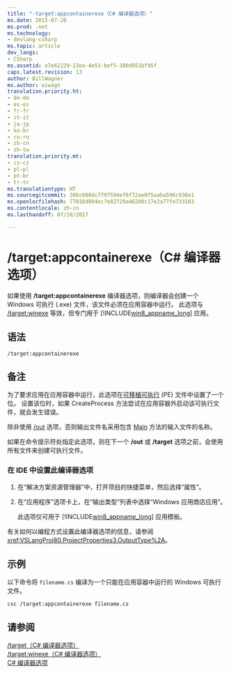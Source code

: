 ```yaml
---
title: "-target:appcontainerexe（C# 编译器选项）"
ms.date: 2015-07-20
ms.prod: .net
ms.technology:
- devlang-csharp
ms.topic: article
dev_langs:
- CSharp
ms.assetid: e7e62229-23ea-4e53-bef5-380d951bf95f
caps.latest.revision: 13
author: BillWagner
ms.author: wiwagn
translation.priority.ht:
- de-de
- es-es
- fr-fr
- it-it
- ja-jp
- ko-kr
- ru-ru
- zh-cn
- zh-tw
translation.priority.mt:
- cs-cz
- pl-pl
- pt-br
- tr-tr
ms.translationtype: HT
ms.sourcegitcommit: 306c608dc7f97594ef6f72ae0f5aaba596c936e1
ms.openlocfilehash: 77016d094ec7e82729a46208c17e2a77fe733103
ms.contentlocale: zh-cn
ms.lasthandoff: 07/28/2017

---
```

# <a name="targetappcontainerexe-c-compiler-options"></a>/target:appcontainerexe（C# 编译器选项）
如果使用 **/target:appcontainerexe** 编译器选项，则编译器会创建一个 Windows 可执行 (.exe) 文件，该文件必须在应用容器中运行。 此选项与 [/target:winexe](../../../csharp/language-reference/compiler-options/target-winexe-compiler-option.md) 等效，但专门用于 [!INCLUDE[win8_appname_long](~/includes/win8-appname-long-md.md)] 应用。  
  
## <a name="syntax"></a>语法  
  
```console  
/target:appcontainerexe  
```  
  
## <a name="remarks"></a>备注  
 为了要求应用在应用容器中运行，此选项在[可移植可执行](http://go.microsoft.com/fwlink/p/?LinkId=236960) (PE) 文件中设置了一个位。 设置该位时，如果 CreateProcess 方法尝试在应用容器外启动该可执行文件，就会发生错误。  
  
 除非使用 [/out](../../../csharp/language-reference/compiler-options/out-compiler-option.md) 选项，否则输出文件名采用包含 [Main](../../../csharp/programming-guide/main-and-command-args/index.md) 方法的输入文件的名称。  
  
 如果在命令提示符处指定此选项，则在下一个 **/out** 或 **/target** 选项之前，会使用所有文件来创建可执行文件。  
  
### <a name="to-set-this-compiler-option-in-the-ide"></a>在 IDE 中设置此编译器选项  
  
1.  在“解决方案资源管理器”中，打开项目的快捷菜单，然后选择“属性”。  
  
2.  在“应用程序”选项卡上，在“输出类型”列表中选择“Windows 应用商店应用”。  
  
     此选项仅可用于 [!INCLUDE[win8_appname_long](~/includes/win8-appname-long-md.md)] 应用模板。  
  
 有关如何以编程方式设置此编译器选项的信息，请参阅 <xref:VSLangProj80.ProjectProperties3.OutputType%2A>。  
  
## <a name="example"></a>示例  
 以下命令将 `filename.cs` 编译为一个只能在应用容器中运行的 Windows 可执行文件。  
  
```console  
csc /target:appcontainerexe filename.cs  
```  
  
## <a name="see-also"></a>请参阅  
 [/target（C# 编译器选项）](../../../csharp/language-reference/compiler-options/target-compiler-option.md)   
 [/target:winexe（C# 编译器选项）](../../../csharp/language-reference/compiler-options/target-winexe-compiler-option.md)   
 [C# 编译器选项](../../../csharp/language-reference/compiler-options/index.md)

